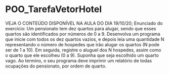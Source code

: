# POO_TarefaVetorHotel
VEJA O CONTEÚDO DISPONÍVEL NA AULA DO DIA 19/10/20;  Enunciado do exercício: Um pensionato tem dez quartos para alugar, sendo que esses quartos são identificados por números de 0 a 9. Desenvolva um programa que inicie com todos os dez quartos vazios, e depois leia uma quantidade N representando o número de hospedes que irão alugar os quartos (N pode ser de 1 a 10). Em seguida, registre o aluguel dos N hospedes, assim  como o quarto que ele escolheu (0 a 9). Suponha que seja escolhido um quarto vago. Ao termino, o seu programa deve imprimir um relatório de todas ocupações do pensionato, por ordem de quarto.
